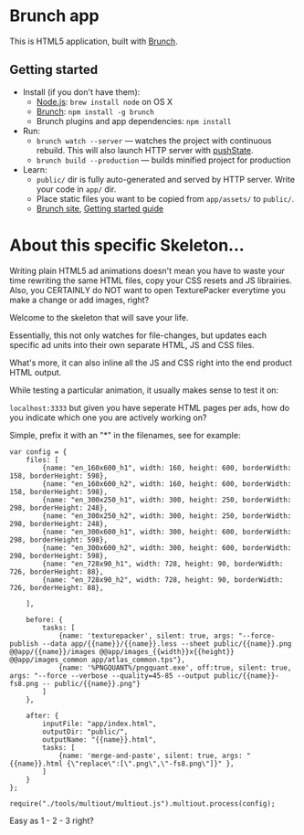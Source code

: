 # Brunch app

This is HTML5 application, built with [Brunch](http://brunch.io).

## Getting started
* Install (if you don't have them):
    * [Node.js](http://nodejs.org): `brew install node` on OS X
    * [Brunch](http://brunch.io): `npm install -g brunch`
    * Brunch plugins and app dependencies: `npm install`
* Run:
    * `brunch watch --server` — watches the project with continuous rebuild. This will also launch HTTP server with [pushState](https://developer.mozilla.org/en-US/docs/Web/Guide/API/DOM/Manipulating_the_browser_history).
    * `brunch build --production` — builds minified project for production
* Learn:
    * `public/` dir is fully auto-generated and served by HTTP server.  Write your code in `app/` dir.
    * Place static files you want to be copied from `app/assets/` to `public/`.
    * [Brunch site](http://brunch.io), [Getting started guide](https://github.com/brunch/brunch-guide#readme)

	
# About this specific Skeleton...

Writing plain HTML5 ad animations doesn't mean you have to waste your time rewriting the same HTML files, copy your CSS resets and JS librairies. Also, you CERTAINLY do NOT want to open TexturePacker everytime you make a change or add images, right?

Welcome to the skeleton that will save your life.

Essentially, this not only watches for file-changes, but updates each specific ad units into their own separate HTML, JS and CSS files.

What's more, it can also inline all the JS and CSS right into the end product HTML output.

While testing a particular animation, it usually makes sense to test it on:

`localhost:3333` but given you have seperate HTML pages per ads, how do you indicate which one you are actively working on?

Simple, prefix it with an "*" in the filenames, see for example:

	var config = {
		files: [
			{name: "en_160x600_h1", width: 160, height: 600, borderWidth: 158, borderHeight: 598},
			{name: "en_160x600_h2", width: 160, height: 600, borderWidth: 158, borderHeight: 598},
			{name: "en_300x250_h1", width: 300, height: 250, borderWidth: 298, borderHeight: 248},
			{name: "en_300x250_h2", width: 300, height: 250, borderWidth: 298, borderHeight: 248},
			{name: "en_300x600_h1", width: 300, height: 600, borderWidth: 298, borderHeight: 598},
			{name: "en_300x600_h2", width: 300, height: 600, borderWidth: 298, borderHeight: 598},
			{name: "en_728x90_h1", width: 728, height: 90, borderWidth: 726, borderHeight: 88},
			{name: "en_728x90_h2", width: 728, height: 90, borderWidth: 726, borderHeight: 88},

		],

		before: {
			tasks: [
				{name: 'texturepacker', silent: true, args: "--force-publish --data app/{{name}}/{{name}}.less --sheet public/{{name}}.png @@app/{{name}}/images @@app/images_{{width}}x{{height}} @@app/images_common app/atlas_common.tps"},
				{name: '%PNGQUANT%/pngquant.exe', off:true, silent: true, args: "--force --verbose --quality=45-85 --output public/{{name}}-fs8.png -- public/{{name}}.png"}
			]
		},

		after: {
			inputFile: "app/index.html",
			outputDir: "public/",
			outputName: "{{name}}.html",
			tasks: [
				{name: 'merge-and-paste', silent: true, args: "{{name}}.html {\"replace\":[\".png\",\"-fs8.png\"]}" },
			]
		}
	};

	require("./tools/multiout/multiout.js").multiout.process(config);
	
Easy as 1 - 2 - 3 right?